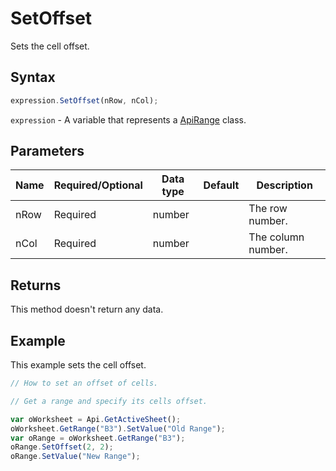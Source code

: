 # SetOffset

Sets the cell offset.

## Syntax

```javascript
expression.SetOffset(nRow, nCol);
```

`expression` - A variable that represents a [ApiRange](../ApiRange.md) class.

## Parameters

| **Name** | **Required/Optional** | **Data type** | **Default** | **Description** |
| ------------- | ------------- | ------------- | ------------- | ------------- |
| nRow | Required | number |  | The row number. |
| nCol | Required | number |  | The column number. |

## Returns

This method doesn't return any data.

## Example

This example sets the cell offset.

```javascript editor-xlsx
// How to set an offset of cells.

// Get a range and specify its cells offset.

var oWorksheet = Api.GetActiveSheet();
oWorksheet.GetRange("B3").SetValue("Old Range");
var oRange = oWorksheet.GetRange("B3");
oRange.SetOffset(2, 2);
oRange.SetValue("New Range");
```
